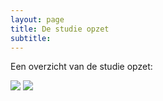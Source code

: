 ```yaml
---
layout: page
title: De studie opzet
subtitle:
---
```


Een overzicht van de studie opzet:


<img src="{{ 'img/404-southpark.jpg' | relative_url }}" />
<img src="{{ 'img/neurotrend_studydesign.png' | relative_url }}" />
